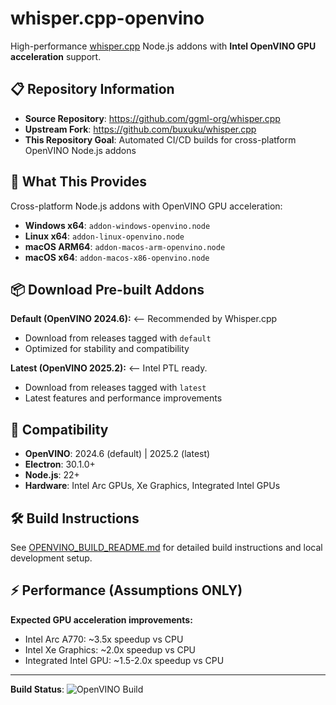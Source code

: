 # whisper.cpp-openvino

High-performance [whisper.cpp](https://github.com/ggml-org/whisper.cpp) Node.js addons with **Intel OpenVINO GPU acceleration** support.

## 📋 Repository Information

- **Source Repository**: https://github.com/ggml-org/whisper.cpp
- **Upstream Fork**: https://github.com/buxuku/whisper.cpp
- **This Repository Goal**: Automated CI/CD builds for cross-platform OpenVINO Node.js addons

## 🚀 What This Provides

Cross-platform Node.js addons with OpenVINO GPU acceleration:

  - **Windows x64**: `addon-windows-openvino.node`
  - **Linux x64**: `addon-linux-openvino.node`  
  - **macOS ARM64**: `addon-macos-arm-openvino.node`
  - **macOS x64**: `addon-macos-x86-openvino.node`

## 📦 Download Pre-built Addons

**Default (OpenVINO 2024.6):** <-- Recommended by Whisper.cpp

  - Download from releases tagged with `default`
  - Optimized for stability and compatibility

**Latest (OpenVINO 2025.2):** <-- Intel PTL ready. 

  - Download from releases tagged with `latest`
  - Latest features and performance improvements

## 🔧 Compatibility

  - **OpenVINO**: 2024.6 (default) | 2025.2 (latest)
  - **Electron**: 30.1.0+
  - **Node.js**: 22+
  - **Hardware**: Intel Arc GPUs, Xe Graphics, Integrated Intel GPUs

## 🛠️ Build Instructions

See [OPENVINO_BUILD_README.md](OPENVINO_BUILD_README.md) for detailed build instructions and local development setup.

## ⚡ Performance (Assumptions ONLY)

**Expected GPU acceleration improvements:**

  - Intel Arc A770: ~3.5x speedup vs CPU
  - Intel Xe Graphics: ~2.0x speedup vs CPU  
  - Integrated Intel GPU: ~1.5-2.0x speedup vs CPU

---

**Build Status**: ![OpenVINO Build](../../actions/workflows/openvino-build.yml/badge.svg)